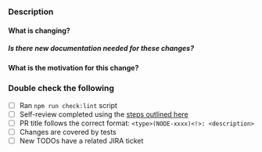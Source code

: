 ### Description

#### What is changing?

##### Is there new documentation needed for these changes?

#### What is the motivation for this change?

<!-- If this is a bug, it helps to describe the current behavior and a clear outline of the expected behavior -->
<!-- If this is a feature, it helps to describe the new use case enabled by this change -->

<!--
Contributors!
First of all, thank you so much!!
If you haven't already, it would greatly help the team review this work in a timely manner if you create a JIRA ticket to track this PR.
You can do that here: https://jira.mongodb.org/projects/NODE
-->

### Double check the following

- [ ] Ran `npm run check:lint` script
- [ ] Self-review completed using the [steps outlined here](https://github.com/mongodb/node-mongodb-native/blob/HEAD/CONTRIBUTING.md#reviewer-guidelines)
- [ ] PR title follows the correct format: `<type>(NODE-xxxx)<!>: <description>`
- [ ] Changes are covered by tests
- [ ] New TODOs have a related JIRA ticket
